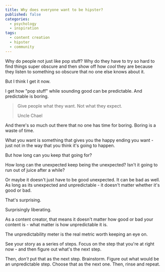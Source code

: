 ```yaml
---
title: Why does everyone want to be hipster?
published: false
categories:
  - psychology
  - inspiration
tags:
  - content creation
  - hipster
  - community
---
```

Why do people not just like pop stuff? Why do they have to try so hard to find things super obscure and then show off how _cool_ they are because they listen to something so obscure that no one else knows about it.

But I think I get it now.

I get how "pop stuff" while sounding good can be predictable. And predictable is boring.

> Give people what they want. Not what they expect.
>
> Uncle Chael

And there's so much out there that no one has time for boring. Boring is a waste of time.

What you want is something that gives you the happy ending you want - just not in the way that you think it's going to happen.

But how long can you keep that going for?

How long can the unexpected keep being the unexpected? Isn't it going to run out of juice after a while?

Or maybe it doesn't just have to be good unexpected. It can be bad as well. As long as its unexpected and unpredictable - it doesn't matter whether it's good or bad.

That's surprising.

Surprisingly liberating.

As a content creator, that means it doesn't matter how good or bad your content is - what matter is how unpredictable it is.

The unpredictability meter is the real metric worth keeping an eye on.

See your story as a series of steps. Focus on the step that you're at right now - and then figure out what's the next step.

Then, _don't_ put that as the next step. Brainstorm. Figure out what would be an unpredictable step. Choose that as the next one. Then, rinse and repeat.